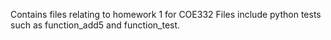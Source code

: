 Contains files relating to homework 1 for COE332
Files include python tests such as function_add5 and function_test.
